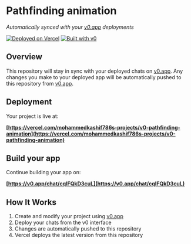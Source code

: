 # Pathfinding animation

*Automatically synced with your [v0.app](https://v0.app) deployments*

[![Deployed on Vercel](https://img.shields.io/badge/Deployed%20on-Vercel-black?style=for-the-badge&logo=vercel)](https://vercel.com/mohammedkashif786s-projects/v0-pathfinding-animation)
[![Built with v0](https://img.shields.io/badge/Built%20with-v0.app-black?style=for-the-badge)](https://v0.app/chat/cqIFQkD3cuL)

## Overview

This repository will stay in sync with your deployed chats on [v0.app](https://v0.app).
Any changes you make to your deployed app will be automatically pushed to this repository from [v0.app](https://v0.app).

## Deployment

Your project is live at:

**[https://vercel.com/mohammedkashif786s-projects/v0-pathfinding-animation](https://vercel.com/mohammedkashif786s-projects/v0-pathfinding-animation)**

## Build your app

Continue building your app on:

**[https://v0.app/chat/cqIFQkD3cuL](https://v0.app/chat/cqIFQkD3cuL)**

## How It Works

1. Create and modify your project using [v0.app](https://v0.app)
2. Deploy your chats from the v0 interface
3. Changes are automatically pushed to this repository
4. Vercel deploys the latest version from this repository